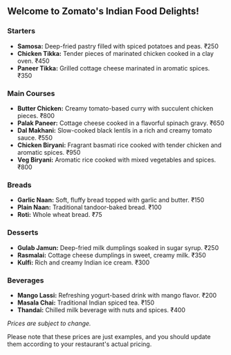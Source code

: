 ## Welcome to Zomato's Indian Food Delights!

### Starters
- **Samosa:** Deep-fried pastry filled with spiced potatoes and peas. ₹250
- **Chicken Tikka:** Tender pieces of marinated chicken cooked in a clay oven. ₹450
- **Paneer Tikka:** Grilled cottage cheese marinated in aromatic spices. ₹350

### Main Courses
- **Butter Chicken:** Creamy tomato-based curry with succulent chicken pieces. ₹800
- **Palak Paneer:** Cottage cheese cooked in a flavorful spinach gravy. ₹650
- **Dal Makhani:** Slow-cooked black lentils in a rich and creamy tomato sauce. ₹550
- **Chicken Biryani:** Fragrant basmati rice cooked with tender chicken and aromatic spices. ₹950
- **Veg Biryani:** Aromatic rice cooked with mixed vegetables and spices. ₹800

### Breads
- **Garlic Naan:** Soft, fluffy bread topped with garlic and butter. ₹150
- **Plain Naan:** Traditional tandoor-baked bread. ₹100
- **Roti:** Whole wheat bread. ₹75

### Desserts
- **Gulab Jamun:** Deep-fried milk dumplings soaked in sugar syrup. ₹250
- **Rasmalai:** Cottage cheese dumplings in sweet, creamy milk. ₹350
- **Kulfi:** Rich and creamy Indian ice cream. ₹300

### Beverages
- **Mango Lassi:** Refreshing yogurt-based drink with mango flavor. ₹200
- **Masala Chai:** Traditional Indian spiced tea. ₹150
- **Thandai:** Chilled milk beverage with nuts and spices. ₹400

*Prices are subject to change.*

Please note that these prices are just examples, and you should update them according to your restaurant's actual pricing.
